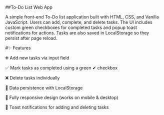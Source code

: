 ##To-Do List Web App

A simple front-end To-Do list application built with HTML, CSS, and Vanilla JavaScript.
Users can add, complete, and delete tasks. The UI includes custom green checkboxes for completed tasks and popup toast notifications for actions. Tasks are also saved in LocalStorage so they persist after page reload.

#✨ Features

➕ Add new tasks via input field

✅ Mark tasks as completed using a green ✔ checkbox

❌ Delete tasks individually

💾 Data persistence with LocalStorage

📱 Fully responsive design (works on mobile & desktop)

🔔 Toast notifications for adding and deleting tasks
